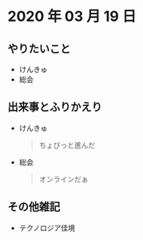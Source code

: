 # 2020 年 03 月 19 日

## やりたいこと

- けんきゅ
- 総会

## 出来事とふりかえり

- けんきゅ
  > ちょびっと進んだ
- 総会
  > オンラインだぁ

## その他雑記

- テクノロジア佳境
